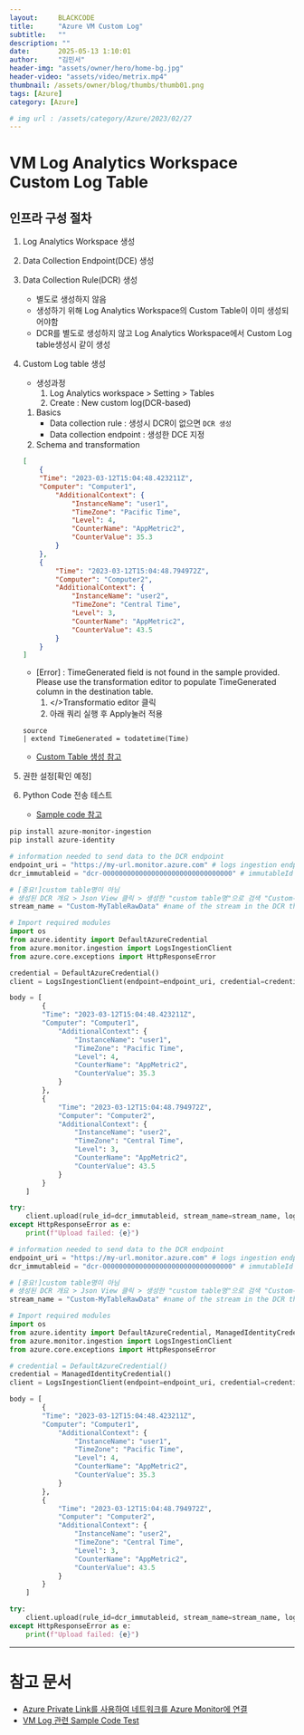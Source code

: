 ```yaml
---
layout:     BLACKCODE
title:      "Azure VM Custom Log"
subtitle:   ""
description: ""
date:       2025-05-13 1:10:01
author:     "김민서"
header-img: "assets/owner/hero/home-bg.jpg"
header-video: "assets/video/metrix.mp4"
thumbnail: /assets/owner/blog/thumbs/thumb01.png
tags: [Azure]
category: [Azure]

# img url : /assets/category/Azure/2023/02/27
---
```


# VM Log Analytics Workspace Custom Log Table

## 인프라 구성 절차
1. Log Analytics Workspace 생성
2. Data Collection Endpoint(DCE) 생성
3. Data Collection Rule(DCR) 생성
    - 별도로 생성하지 않음
    - 생성하기 위해 Log Analytics Workspace의 Custom Table이 이미 생성되어야함 
    - DCR를 별도로 생성하지 않고 Log Analytics Workspace에서 Custom Log table생성시 같이 생성
4. Custom Log table 생성
    - 생성과정
        1. Log Analytics workspace > Setting > Tables
        2. Create : New custom log(DCR-based)
    1. Basics
        - Data collection rule : 생성시 DCR이 없으면 `DCR 생성`
        - Data collection endpoint : 생성한 DCE 지정
    2. Schema and transformation
    ```json
    [
        {
        "Time": "2023-03-12T15:04:48.423211Z",
        "Computer": "Computer1",
            "AdditionalContext": {
                "InstanceName": "user1",
                "TimeZone": "Pacific Time",
                "Level": 4,
                "CounterName": "AppMetric2",
                "CounterValue": 35.3    
            }
        },
        {
            "Time": "2023-03-12T15:04:48.794972Z",
            "Computer": "Computer2",
            "AdditionalContext": {
                "InstanceName": "user2",
                "TimeZone": "Central Time",
                "Level": 3,
                "CounterName": "AppMetric2",
                "CounterValue": 43.5     
            }
        }
    ]
    ```
    - [Error] : TimeGenerated field is not found in the sample provided. Please use the transformation editor to populate TimeGenerated column in the destination table.
        1. </>Transformatio editor 클릭
        2. 아래 쿼리 실행 후 Apply눌러 적용
    ```kql
    source
    | extend TimeGenerated = todatetime(Time)
    ```
    - [Custom Table 생성 참고](https://learn.microsoft.com/en-us/azure/azure-monitor/logs/create-custom-table?tabs=azure-portal-1%2Cazure-portal-2%2Cazure-portal-3)

6. 권한 설정[확인 예정]

7. Python Code 전송 테스트
    - [Sample code 참고](https://learn.microsoft.com/ko-kr/azure/azure-monitor/logs/tutorial-logs-ingestion-code?tabs=python)
```bash
pip install azure-monitor-ingestion
pip install azure-identity
```

```python
# information needed to send data to the DCR endpoint
endpoint_uri = "https://my-url.monitor.azure.com" # logs ingestion endpoint of the DCR
dcr_immutableid = "dcr-00000000000000000000000000000000" # immutableId property of the Data Collection Rule

# [중요!]custom table명이 아님
# 생성된 DCR 개요 > Json View 클릭 > 생성한 "custom table명"으로 검색 "Custom-Text-"으로 시작
stream_name = "Custom-MyTableRawData" #name of the stream in the DCR that represents the destination table

# Import required modules
import os
from azure.identity import DefaultAzureCredential
from azure.monitor.ingestion import LogsIngestionClient
from azure.core.exceptions import HttpResponseError

credential = DefaultAzureCredential()
client = LogsIngestionClient(endpoint=endpoint_uri, credential=credential, logging_enable=True)

body = [
        {
        "Time": "2023-03-12T15:04:48.423211Z",
        "Computer": "Computer1",
            "AdditionalContext": {
                "InstanceName": "user1",
                "TimeZone": "Pacific Time",
                "Level": 4,
                "CounterName": "AppMetric2",
                "CounterValue": 35.3    
            }
        },
        {
            "Time": "2023-03-12T15:04:48.794972Z",
            "Computer": "Computer2",
            "AdditionalContext": {
                "InstanceName": "user2",
                "TimeZone": "Central Time",
                "Level": 3,
                "CounterName": "AppMetric2",
                "CounterValue": 43.5     
            }
        }
    ]

try:
    client.upload(rule_id=dcr_immutableid, stream_name=stream_name, logs=body)
except HttpResponseError as e:
    print(f"Upload failed: {e}")
```

```python
# information needed to send data to the DCR endpoint
endpoint_uri = "https://my-url.monitor.azure.com" # logs ingestion endpoint of the DCR
dcr_immutableid = "dcr-00000000000000000000000000000000" # immutableId property of the Data Collection Rule

# [중요!]custom table명이 아님
# 생성된 DCR 개요 > Json View 클릭 > 생성한 "custom table명"으로 검색 "Custom-Text-"으로 시작
stream_name = "Custom-MyTableRawData" #name of the stream in the DCR that represents the destination table

# Import required modules
import os
from azure.identity import DefaultAzureCredential, ManagedIdentityCredential
from azure.monitor.ingestion import LogsIngestionClient
from azure.core.exceptions import HttpResponseError

# credential = DefaultAzureCredential()
credential = ManagedIdentityCredential()
client = LogsIngestionClient(endpoint=endpoint_uri, credential=credential, logging_enable=True)

body = [
        {
        "Time": "2023-03-12T15:04:48.423211Z",
        "Computer": "Computer1",
            "AdditionalContext": {
                "InstanceName": "user1",
                "TimeZone": "Pacific Time",
                "Level": 4,
                "CounterName": "AppMetric2",
                "CounterValue": 35.3    
            }
        },
        {
            "Time": "2023-03-12T15:04:48.794972Z",
            "Computer": "Computer2",
            "AdditionalContext": {
                "InstanceName": "user2",
                "TimeZone": "Central Time",
                "Level": 3,
                "CounterName": "AppMetric2",
                "CounterValue": 43.5     
            }
        }
    ]

try:
    client.upload(rule_id=dcr_immutableid, stream_name=stream_name, logs=body)
except HttpResponseError as e:
    print(f"Upload failed: {e}")
```

---

# 참고 문서
- [Azure Private Link를 사용하여 네트워크를 Azure Monitor에 연결](https://learn.microsoft.com/ko-kr/azure/azure-monitor/logs/private-link-security)
- [VM Log 관련 Sample Code Test](https://learn.microsoft.com/ko-kr/azure/azure-monitor/logs/tutorial-logs-ingestion-code?tabs=net)
